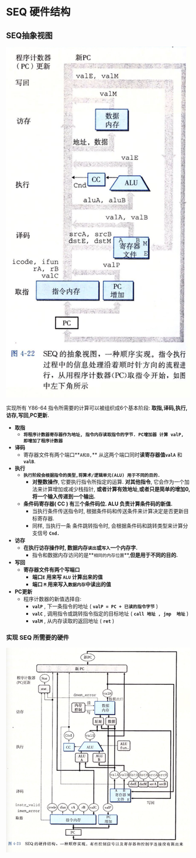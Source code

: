 # SEQ 硬件结构

## SEQ抽象视图

![SEQ&#x62BD;&#x8C61;&#x56FE;,&#x6240;&#x6709;&#x786C;&#x4EF6;&#x5355;&#x5143;&#x7684;&#x5904;&#x7406;&#x90FD;&#x5728;&#x4E00;&#x4E2A;&#x65F6;&#x949F;&#x5468;&#x671F;&#x5185;&#x5B8C;&#x6210;](../.gitbook/assets/screen-shot-2019-08-14-at-7.32.53-pm.png)

实现所有 Y86-64 指令所需要的计算可以被组织成6个基本阶段: **取指,译码,执行,访存,写回,PC更新.**

* **取指**
  * **`将程序计数器寄存器作为地址, 指令内存读取指令的字节. PC增加器 计算 valP, 即增加了程序计数器`**
* **译码**
  * 寄存器文件有两个端口**`A和B,`** 从这两个端口同时**读寄存器值`valA`** 和 **`valB`**.
* **执行**
  * **`执行阶段会根据指令的类型,将算术/逻辑单元(ALU) 用于不同的目的.`** 
    * **对整数操作**, 它要执行指令所指定的运算. **对其他指令**, 它会作为一个加法来计算增加或减少栈指针, **或者计算有效地址**,**或者只是简单的增加0, 将一个输入传递到一个输出.**
  * **条件码寄存器\( CC \) 有三个条件码位.   ALU 负责计算条件码的新值.**
    * 当执行条件传送指令时, 根据条件码和传送条件来计算决定是否更新目标寄存器.
    * 同样, 当执行一条 条件跳转指令时, 会根据条件码和跳转类型来计算分支信号 **`Cnd.`**
* **访存**
  * **在执行访存操作时, 数据内存`读出`或`写入`一个内存字.**
    * 指令和数据内存访问的是**`相同的内存位置`**,**但是用于不同的目的.**
* **写回**
  * **寄存器文件有两个写端口**
    *  **端口`E` 用来写 `ALU` 计算出来的值**
    * **端口 `M`  用来写入`数据内存`中读出的值**
* **PC更新**
  * 程序计数器的新值选择自:
    * **`valP`**   , 下一条指令的地址  \( **`valP = PC + 已读的指令字节`** \)
    * **`valC`**  ,  调用指令或跳转指令指定的目标地址 \( **`call 地址 , jmp  地址`** \)
    * **`valM`** ,  从内存读取的返回地址 \( **`ret`** \)

### 实现 SEQ 所需要的硬件

![&#x786C;&#x4EF6;&#x7ED3;&#x6784;](../.gitbook/assets/screen-shot-2019-08-14-at-7.58.44-pm.png)

































































